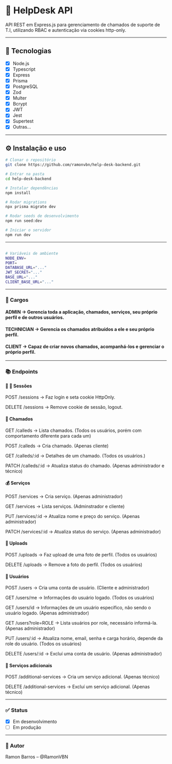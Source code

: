 # 📌 HelpDesk API

API REST em Express.js para gerenciamento de chamados de suporte de T.I, utilizando RBAC e autenticação via cookies http-only.

---

## 🚀 Tecnologias

- [x] Node.js
- [X] Typescript
- [x] Express  
- [x] Prisma  
- [x] PostgreSQL
- [X] Zod
- [X] Multer
- [X] Bcrypt
- [X] JWT
- [X] Jest
- [X] Supertest
- [x] Outras...

---

## ⚙️ Instalação e uso

```bash
# Clonar o repositório
git clone https://github.com/ramonvbn/help-desk-backend.git

# Entrar na pasta
cd help-desk-backend

# Instalar dependências
npm install

# Rodar migrations
npx prisma migrate dev

# Rodar seeds de desenvolvimento
npm run seed:dev

# Iniciar o servidor
npm run dev

```
---

```bash

# Variáveis de ambiente
NODE_ENV=
PORT=
DATABASE_URL="..."
JWT_SECRET="..."
BASE_URL="..."
CLIENT_BASE_URL="..."

```
---

### 🪪 Cargos

#### ADMIN → Gerencia toda a aplicação, chamados, serviços, seu próprio perfil e de outros usuários.

#### TECHNICIAN → Gerencia os chamados atribuídos a ele e seu próprio perfil.

#### CLIENT → Capaz de criar novos chamados, acompanhá-los e gerenciar o próprio perfil. 

---

### 📚 Endpoints

#### 🔐 🔑 Sessões

POST /sessions → Faz login e seta cookie HttpOnly.

DELETE /sessions → Remove cookie de sessão, logout.


#### 🎫 Chamados

GET /calleds → Lista chamados. (Todos os usuários, porém com comportamento diferente para cada um)

POST /calleds → Cria chamado. (Apenas cliente)

GET /calleds/:id → Detalhes de um chamado. (Todos os usuários.)

PATCH /calleds/:id → Atualiza status do chamado. (Apenas administrador e técnico)


#### 💰 Serviços

POST /services → Cria serviço. (Apenas administrador)

GET /services → Lista serviços. (Adminstrador e cliente)

PUT /services/:id → Atualiza nome e preço do serviço. (Apenas administrador)

PATCH /services/:id → Atualiza status do serviço. (Apenas administrador)


#### 🤳 Uploads

POST /uploads → Faz upload de uma foto de perfil. (Todos os usuários)

DELETE /uploads → Remove a foto do perfil. (Todos os usuários)


#### 🫏 Usuários

POST /users → Cria uma conta de usuário. (Cliente e administrador)

GET /users/me → Informações do usuário logado. (Todos os usuários)

GET /users/id → Informações de um usuário específico, não sendo o usuário logado. (Apenas administrador)

GET /users?role=ROLE → Lista usuários por role, necessário informá-la. (Apenas administrador)

PUT /users/:id → Atualiza nome, email, senha e carga horário, depende da role do usuário. (Todos os usuários)

DELETE /users/:id → Excluí uma conta de usuário. (Apenas administrador)


#### 💸 Serviços adicionais

POST /additional-services → Cria um serviço adicional.  (Apenas técnico)

DELETE /additional-services → Excluí um serviço adicional. (Apenas técnico)

---

### ✅ Status

- [X] Em desenvolvimento
- [ ] Em produção

---

### 🗿 Autor

Ramon Barros – @RamonVBN


